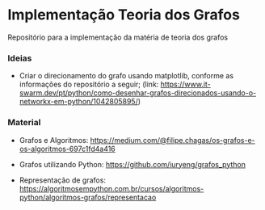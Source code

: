 # Implementação Teoria dos Grafos
Repositório para a implementação da matéria de teoria dos grafos


### **Ideias**

- Criar o direcionamento do grafo usando matplotlib, conforme as informações do repositório a seguir;
    (link: https://www.it-swarm.dev/pt/python/como-desenhar-grafos-direcionados-usando-o-networkx-em-python/1042805895/)


### **Material**

- Grafos e Algoritmos: 
    https://medium.com/@filipe.chagas/os-grafos-e-os-algoritmos-697c1fd4a416

- Grafos utilizando Python: 
    https://github.com/iuryeng/grafos_python

- Representação de grafos:
    https://algoritmosempython.com.br/cursos/algoritmos-python/algoritmos-grafos/representacao